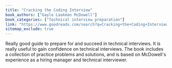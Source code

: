 ```yaml
---
title: "Cracking the Coding Interview"
book_authors: ["Gayle Laakman McDowell"]
book_categories: ["Technical interview preparation"]
link: "https://www.goodreads.com/search?q=Cracking+the+Coding+Interview+Gayle+Laakman+McDowell"
sitemap_exclude: true
---
```


Really good guide to prepare for and succeed in technical interviews. It is really useful to gain confidence on technical interviews. The book includes a collection of practice problems and solutions, and is based on McDowell's experience as a hiring manager and technical interviewer.